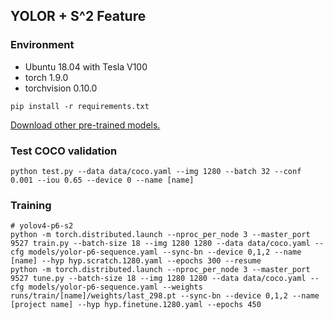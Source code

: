 ## YOLOR + S^2 Feature


### Environment
- Ubuntu 18.04 with Tesla V100
- torch 1.9.0
- torchvision 0.10.0
```
pip install -r requirements.txt
```
[Download other pre-trained models.](https://drive.google.com/drive/folders/17pTfcEsxAX6YGbuclQJqGCJ-_NvAznk2?usp=share_link)

### Test COCO validation
```
python test.py --data data/coco.yaml --img 1280 --batch 32 --conf 0.001 --iou 0.65 --device 0 --name [name]
```

### Training

```
# yolov4-p6-s2
python -m torch.distributed.launch --nproc_per_node 3 --master_port 9527 train.py --batch-size 18 --img 1280 1280 --data data/coco.yaml --cfg models/yolor-p6-sequence.yaml --sync-bn --device 0,1,2 --name [name] --hyp hyp.scratch.1280.yaml --epochs 300 --resume
python -m torch.distributed.launch --nproc_per_node 3 --master_port 9527 tune.py --batch-size 18 --img 1280 1280 --data data/coco.yaml --cfg models/yolor-p6-sequence.yaml --weights runs/train/[name]/weights/last_298.pt --sync-bn --device 0,1,2 --name [project name] --hyp hyp.finetune.1280.yaml --epochs 450
```

